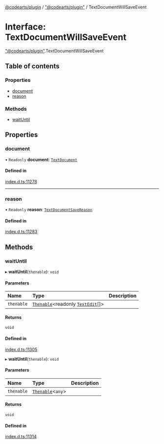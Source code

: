 [@codearts/plugin](../README.md) / ["@codearts/plugin"](../modules/_codearts_plugin_.md) / TextDocumentWillSaveEvent

# Interface: TextDocumentWillSaveEvent

["@codearts/plugin"](../modules/_codearts_plugin_.md).TextDocumentWillSaveEvent

## Table of contents

### Properties

- [document](codearts_plugin_.TextDocumentWillSaveEvent.md#document)
- [reason](codearts_plugin_.TextDocumentWillSaveEvent.md#reason)

### Methods

- [waitUntil](codearts_plugin_.TextDocumentWillSaveEvent.md#waituntil)

## Properties

### document

• `Readonly` **document**: [`TextDocument`](codearts_plugin_.TextDocument.md)

#### Defined in

[index.d.ts:11278](https://github.com/huaweicloud/cloudide-plugin-api/blob/a4193a8/index.d.ts#L11278)

___

### reason

• `Readonly` **reason**: [`TextDocumentSaveReason`](../enums/codearts_plugin_.TextDocumentSaveReason.md)

#### Defined in

[index.d.ts:11283](https://github.com/huaweicloud/cloudide-plugin-api/blob/a4193a8/index.d.ts#L11283)

## Methods

### waitUntil

▸ **waitUntil**(`thenable`): `void`

#### Parameters

| Name | Type | Description |
| :------ | :------ | :------ |
| `thenable` | [`Thenable`](Thenable.md)<readonly [`TextEdit`](../classes/codearts_plugin_.TextEdit.md)[]\> |  |

#### Returns

`void`

#### Defined in

[index.d.ts:11305](https://github.com/huaweicloud/cloudide-plugin-api/blob/a4193a8/index.d.ts#L11305)

▸ **waitUntil**(`thenable`): `void`

#### Parameters

| Name | Type | Description |
| :------ | :------ | :------ |
| `thenable` | [`Thenable`](Thenable.md)<`any`\> |  |

#### Returns

`void`

#### Defined in

[index.d.ts:11314](https://github.com/huaweicloud/cloudide-plugin-api/blob/a4193a8/index.d.ts#L11314)
